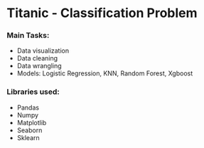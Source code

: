 # Titanic - Classification Problem

### Main Tasks:
- Data visualization
- Data cleaning
- Data wrangling
- Models: Logistic Regression, KNN, Random Forest, Xgboost

### Libraries used:
- Pandas
- Numpy
- Matplotlib
- Seaborn
- Sklearn
